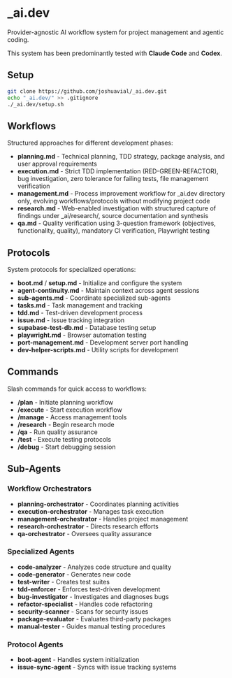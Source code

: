 # _ai.dev

Provider-agnostic AI workflow system for project management and agentic coding.

This system has been predominantly tested with **Claude Code** and **Codex**.

## Setup

```bash
git clone https://github.com/joshuavial/_ai.dev.git
echo "_ai.dev/" >> .gitignore
./_ai.dev/setup.sh
```

## Workflows

Structured approaches for different development phases:

- **planning.md** - Technical planning, TDD strategy, package analysis, and user approval requirements
- **execution.md** - Strict TDD implementation (RED-GREEN-REFACTOR), bug investigation, zero tolerance for failing tests, file management verification
- **management.md** - Process improvement workflow for _ai.dev directory only, evolving workflows/protocols without modifying project code
- **research.md** - Web-enabled investigation with structured capture of findings under _ai/research/, source documentation and synthesis
- **qa.md** - Quality verification using 3-question framework (objectives, functionality, quality), mandatory CI verification, Playwright testing

## Protocols

System protocols for specialized operations:

- **boot.md** / **setup.md** - Initialize and configure the system
- **agent-continuity.md** - Maintain context across agent sessions
- **sub-agents.md** - Coordinate specialized sub-agents
- **tasks.md** - Task management and tracking
- **tdd.md** - Test-driven development process
- **issue.md** - Issue tracking integration
- **supabase-test-db.md** - Database testing setup
- **playwright.md** - Browser automation testing
- **port-management.md** - Development server port handling
- **dev-helper-scripts.md** - Utility scripts for development

## Commands

Slash commands for quick access to workflows:

- **/plan** - Initiate planning workflow
- **/execute** - Start execution workflow
- **/manage** - Access management tools
- **/research** - Begin research mode
- **/qa** - Run quality assurance
- **/test** - Execute testing protocols
- **/debug** - Start debugging session

## Sub-Agents

### Workflow Orchestrators
- **planning-orchestrator** - Coordinates planning activities
- **execution-orchestrator** - Manages task execution
- **management-orchestrator** - Handles project management
- **research-orchestrator** - Directs research efforts
- **qa-orchestrator** - Oversees quality assurance

### Specialized Agents
- **code-analyzer** - Analyzes code structure and quality
- **code-generator** - Generates new code
- **test-writer** - Creates test suites
- **tdd-enforcer** - Enforces test-driven development
- **bug-investigator** - Investigates and diagnoses bugs
- **refactor-specialist** - Handles code refactoring
- **security-scanner** - Scans for security issues
- **package-evaluator** - Evaluates third-party packages
- **manual-tester** - Guides manual testing procedures

### Protocol Agents
- **boot-agent** - Handles system initialization
- **issue-sync-agent** - Syncs with issue tracking systems
